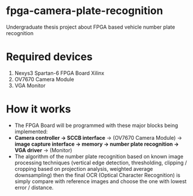 # fpga-camera-plate-recognition
Undergraduate thesis project about FPGA based vehicle number plate recognition

# Required devices
1. Nexys3 Spartan-6 FPGA Board Xilinx
2. OV7670 Camera Module
3. VGA Monitor

# How it works
- The FPGA Board will be programmed with these major blocks being implemented:
- **Camera controller -> SCCB interface** -> (OV7670 Camera Module) -> **image capture interface -> memory -> number plate recognition -> VGA driver** -> (Monitor)
- The algorithm of the number plate recognition based on known image processing techniques (vertical edge detection, thresholding, clipping / cropping based on projection analysis, weighted average downsampling) then the final OCR (Optical Character Recognition) is simply compare with reference images and choose the one with lowest error / distance.
